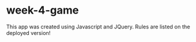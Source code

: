 # week-4-game

This app was created using Javascript and JQuery. Rules are listed on the deployed version!
